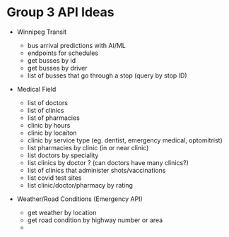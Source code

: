 # Group 3 API Ideas

* Winnipeg Transit
    * bus arrival predictions with AI/ML
    * endpoints for schedules
    * get busses by id
    * get busses by driver
    * list of busses that go through a stop (query by stop ID)

* Medical Field
    * list of doctors
    * list of clinics
    * list of pharmacies
    * clinic by hours
    * clinic by locaiton
    * clinic by service type (eg. dentist, emergency medical, optomitrist)
    * list pharmacies by clinic (in or near clinic)
    * list doctors by speciality
    * list clinics by doctor ? (can doctors have many clinics?)
    * list of clinics that administer shots/vaccinations
    * list covid test sites
    * list clinic/doctor/pharmacy by rating

* Weather/Road Conditions (Emergency API)
    * get weather by location
    * get road condition by highway number or area
    * 
